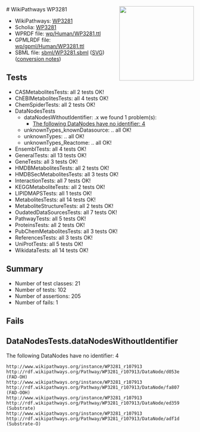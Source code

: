 <img style="float: right; width: 200px" src="../logo.png" />
# WikiPathways WP3281

* WikiPathways: [WP3281](https://identifiers.org/wikipathways:WP3281)
* Scholia: [WP3281](https://scholia.toolforge.org/wikipathways/WP3281)
* WPRDF file: [wp/Human/WP3281.ttl](../wp/Human/WP3281.ttl)
* GPMLRDF file: [wp/gpml/Human/WP3281.ttl](../wp/gpml/Human/WP3281.ttl)
* SBML file: [sbml/WP3281.sbml](../sbml/WP3281.sbml) ([SVG](../sbml/WP3281.svg)) ([conversion notes](../sbml/WP3281.txt))

## Tests
* CASMetabolitesTests: all 2 tests OK!
* ChEBIMetabolitesTests: all 4 tests OK!
* ChemSpiderTests: all 2 tests OK!
* DataNodesTests
    * dataNodesWithoutIdentifier: .x we found 1 problem(s):
        * [The following DataNodes have no identifier: 4](#d2d32fa3)
    * unknownTypes_knownDatasource: .. all OK!
    * unknownTypes: .. all OK!
    * unknownTypes_Reactome: .. all OK!
* EnsemblTests: all 4 tests OK!
* GeneralTests: all 13 tests OK!
* GeneTests: all 3 tests OK!
* HMDBMetabolitesTests: all 2 tests OK!
* HMDBSecMetabolitesTests: all 3 tests OK!
* InteractionTests: all 7 tests OK!
* KEGGMetaboliteTests: all 2 tests OK!
* LIPIDMAPSTests: all 1 tests OK!
* MetabolitesTests: all 14 tests OK!
* MetaboliteStructureTests: all 2 tests OK!
* OudatedDataSourcesTests: all 7 tests OK!
* PathwayTests: all 5 tests OK!
* ProteinsTests: all 2 tests OK!
* PubChemMetabolitesTests: all 3 tests OK!
* ReferencesTests: all 3 tests OK!
* UniProtTests: all 5 tests OK!
* WikidataTests: all 14 tests OK!


## Summary

* Number of test classes: 21
* Number of tests: 102
* Number of assertions: 205
* Number of fails: 1

## Fails

<a name="d2d32fa3" />

## DataNodesTests.dataNodesWithoutIdentifier

The following DataNodes have no identifier: 4
```
http://www.wikipathways.org/instance/WP3281_r107913 http://rdf.wikipathways.org/Pathway/WP3281_r107913/DataNode/d053e (FAD-OH)
http://www.wikipathways.org/instance/WP3281_r107913 http://rdf.wikipathways.org/Pathway/WP3281_r107913/DataNode/fa807 (FAD-OOH)
http://www.wikipathways.org/instance/WP3281_r107913 http://rdf.wikipathways.org/Pathway/WP3281_r107913/DataNode/ed359 (Substrate)
http://www.wikipathways.org/instance/WP3281_r107913 http://rdf.wikipathways.org/Pathway/WP3281_r107913/DataNode/adf1d (Substrate-O)
```

